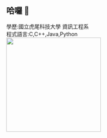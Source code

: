 ## 哈囉 👋
學歷:國立虎尾科技大學 資訊工程系<br>
程式語言:C,C++,Java,Python<br>
<img width="250" src="https://github.com/user-attachments/assets/7229f8a3-58a8-45b5-b67d-2db086e647cd" style="margin-right:10px" />
<!--
**ian99075/ian99075** is a ✨ _special_ ✨ repository because its `README.md` (this file) appears on your GitHub profile.

Here are some ideas to get you started:

- 🔭 I’m currently working on ...
- 🌱 I’m currently learning ...
- 👯 I’m looking to collaborate on ...
- 🤔 I’m looking for help with ...
- 💬 Ask me about ...
- 📫 How to reach me: ...
- 😄 Pronouns: ...
- ⚡ Fun fact: ...
-->

